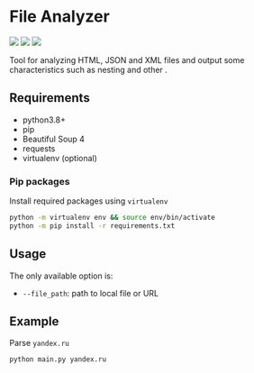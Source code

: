 # File Analyzer

![](https://img.shields.io/badge/python-v3.8-blue) ![](https://img.shields.io/badge/BeautifulSoup-4-blue) ![](https://img.shields.io/badge/platform-windows%20%7C%20linux-lightgrey)

Tool for analyzing HTML, JSON and XML files and output some characteristics such as nesting and other .

## Requirements
- python3.8+
- pip
- Beautiful Soup 4
- requests
- virtualenv (optional)

### Pip packages
Install required packages using `virtualenv`

```bash
python -m virtualenv env && source env/bin/activate
python -m pip install -r requirements.txt
```

## Usage

The only available option is:

 * `--file_path`: path to local file or URL

## Example

Parse `yandex.ru`

`python main.py yandex.ru`
